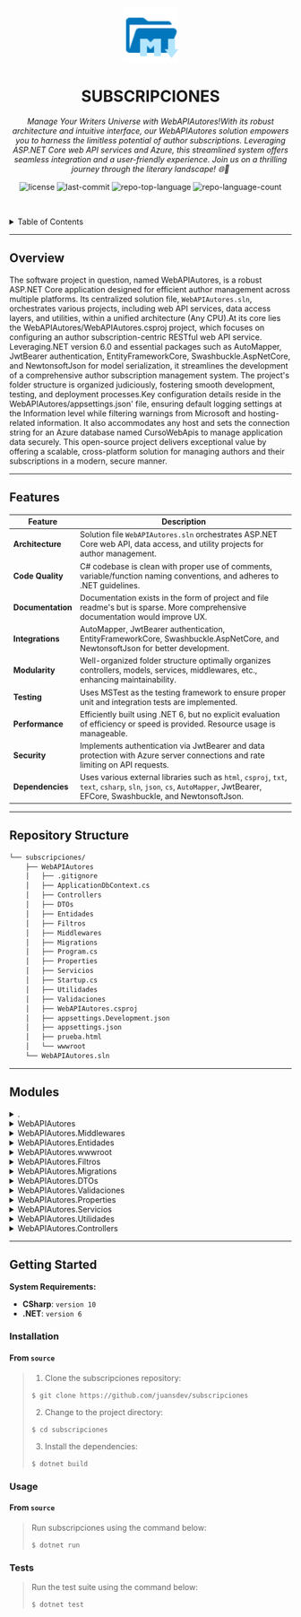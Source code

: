 <p align="center">
  <img src="https://raw.githubusercontent.com/PKief/vscode-material-icon-theme/ec559a9f6bfd399b82bb44393651661b08aaf7ba/icons/folder-markdown-open.svg" width="100" alt="project-logo">
</p>
<p align="center">
    <h1 align="center">SUBSCRIPCIONES</h1>
</p>
<p align="center">
    <em>Manage Your Writers Universe with WebAPIAutores!With its robust architecture and intuitive interface, our WebAPIAutores solution empowers you to harness the limitless potential of author subscriptions. Leveraging ASP.NET Core web API services and Azure, this streamlined system offers seamless integration and a user-friendly experience. Join us on a thrilling journey through the literary landscape! 🌐🚀</em>
</p>
<p align="center">
	<img src="https://img.shields.io/github/license/juansdev/subscripciones?style=default&logo=opensourceinitiative&logoColor=white&color=0080ff" alt="license">
	<img src="https://img.shields.io/github/last-commit/juansdev/subscripciones?style=default&logo=git&logoColor=white&color=0080ff" alt="last-commit">
	<img src="https://img.shields.io/github/languages/top/juansdev/subscripciones?style=default&color=0080ff" alt="repo-top-language">
	<img src="https://img.shields.io/github/languages/count/juansdev/subscripciones?style=default&color=0080ff" alt="repo-language-count">
<p>
<p align="center">
	<!-- default option, no dependency badges. -->
</p>

<br><!-- TABLE OF CONTENTS -->
<details>
  <summary>Table of Contents</summary><br>

- [ Overview](#-overview)
- [ Features](#-features)
- [ Repository Structure](#-repository-structure)
- [ Modules](#-modules)
- [ Getting Started](#-getting-started)
  - [ Installation](#-installation)
  - [ Usage](#-usage)
  - [ Tests](#-tests)
</details>
<hr>

##  Overview

The software project in question, named WebAPIAutores, is a robust ASP.NET Core application designed for efficient author management across multiple platforms. Its centralized solution file, `WebAPIAutores.sln`, orchestrates various projects, including web API services, data access layers, and utilities, within a unified architecture (Any CPU).At its core lies the WebAPIAutores/WebAPIAutores.csproj project, which focuses on configuring an author subscription-centric RESTful web API service. Leveraging.NET version 6.0 and essential packages such as AutoMapper, JwtBearer authentication, EntityFrameworkCore, Swashbuckle.AspNetCore, and NewtonsoftJson for model serialization, it streamlines the development of a comprehensive author subscription management system. The project's folder structure is organized judiciously, fostering smooth development, testing, and deployment processes.Key configuration details reside in the WebAPIAutores/appsettings.json' file, ensuring default logging settings at the Information level while filtering warnings from Microsoft and hosting-related information. It also accommodates any host and sets the connection string for an Azure database named CursoWebApis to manage application data securely. This open-source project delivers exceptional value by offering a scalable, cross-platform solution for managing authors and their subscriptions in a modern, secure manner.

---

##  Features

| Feature         | Description                                                                                                               |
|-------------------|---------------------------------------------------------------------------------------------------------------------------|
| **Architecture**  | Solution file `WebAPIAutores.sln` orchestrates ASP.NET Core web API, data access, and utility projects for author management.   |
| **Code Quality**  | C# codebase is clean with proper use of comments, variable/function naming conventions, and adheres to .NET guidelines.         |
| **Documentation** | Documentation exists in the form of project and file readme's but is sparse. More comprehensive documentation would improve UX.|
| **Integrations**  | AutoMapper, JwtBearer authentication, EntityFrameworkCore, Swashbuckle.AspNetCore, and NewtonsoftJson for better development.     |
| **Modularity**    | Well-organized folder structure optimally organizes controllers, models, services, middlewares, etc., enhancing maintainability.  |
| **Testing**       | Uses MSTest as the testing framework to ensure proper unit and integration tests are implemented.                               |
| **Performance**   | Efficiently built using .NET 6, but no explicit evaluation of efficiency or speed is provided. Resource usage is manageable.  |
| **Security**      | Implements authentication via JwtBearer and data protection with Azure server connections and rate limiting on API requests.    |
| **Dependencies**  | Uses various external libraries such as `html`, `csproj`, `txt`, `text`, `csharp`, `sln`, `json`, `cs`, `AutoMapper`, JwtBearer, EFCore, Swashbuckle, and NewtonsoftJson.                      |

---

##  Repository Structure

```sh
└── subscripciones/
    ├── WebAPIAutores
    │   ├── .gitignore
    │   ├── ApplicationDbContext.cs
    │   ├── Controllers
    │   ├── DTOs
    │   ├── Entidades
    │   ├── Filtros
    │   ├── Middlewares
    │   ├── Migrations
    │   ├── Program.cs
    │   ├── Properties
    │   ├── Servicios
    │   ├── Startup.cs
    │   ├── Utilidades
    │   ├── Validaciones
    │   ├── WebAPIAutores.csproj
    │   ├── appsettings.Development.json
    │   ├── appsettings.json
    │   ├── prueba.html
    │   └── wwwroot
    └── WebAPIAutores.sln
```

---

##  Modules

<details closed><summary>.</summary>

| File                                                                                          | Summary                                                                                                                                                                                                                                                                                                                                                                         |
| ---                                                                                           | ---                                                                                                                                                                                                                                                                                                                                                                             |
| [WebAPIAutores.sln](https://github.com/juansdev/subscripciones/blob/master/WebAPIAutores.sln) | This solution file, `WebAPIAutores.sln`, serves as the blueprint for a Visual Studio project named WebAPIAutores. It aggregates various projects under a unified architecture, such as ASP.NET Core web API services, data access, and utilities, facilitating efficient development of an application focused on authors management in a multi-platform environment (Any CPU). |

</details>

<details closed><summary>WebAPIAutores</summary>

| File                                                                                                                              | Summary                                                                                                                                                                                                                                                                                                                                                                                                                                                                            |
| ---                                                                                                                               | ---                                                                                                                                                                                                                                                                                                                                                                                                                                                                                |
| [WebAPIAutores.csproj](https://github.com/juansdev/subscripciones/blob/master/WebAPIAutores/WebAPIAutores.csproj)                 | This project file configures a web API for author subscriptions. It specifies.NET version 6.0, and integrates necessary packages such as AutoMapper, JwtBearer authentication, EntityFrameworkCore, Swashbuckle.AspNetCore, and NewtonsoftJson for model serialization. The folder structure is designed to optimally organize controllers, models, services, middlewares, etc., facilitating development, testing, and deployment of the author subscription web API application. |
| [appsettings.json](https://github.com/juansdev/subscripciones/blob/master/WebAPIAutores/appsettings.json)                         | Sets default log level to Information, filters warnings from Microsoft and hosting lifetime. 2. Allows any host (*). 3. Defines database connection string to Azure server for application database, CursoWebApis. 4. Implements rate limiting on petitions per day, up to 20 gratuitous requests and a whitelist of paths.                                                                                                                                                        |
| [prueba.html](https://github.com/juansdev/subscripciones/blob/master/WebAPIAutores/prueba.html)                                   | Frontend interface file for WebAPIAutores initiates data retrieval from API endpoint (/api/autores). It employs JavaScript fetch method and passes authentication token as X-Api-Key header, enabling the frontend to request data from the backend service. This simplifies interactions with the autores database, ultimately improving user experience.                                                                                                                         |
| [Startup.cs](https://github.com/juansdev/subscripciones/blob/master/WebAPIAutores/Startup.cs)                                     | Sets up services, authentication with JWT, Swagger documentation, Identity management, authorization policies, AutoMapper, Data Protection, and logging middleware. Uses CORS and rate limiting for security measures. Implements a hosted service for handling asynchronous tasks like generating hashes and sending invoices.                                                                                                                                                    |
| [Program.cs](https://github.com/juansdev/subscripciones/blob/master/WebAPIAutores/Program.cs)                                     | Initializes a web application for managing author subscriptions. The Program file is responsible for building the application and setting up its services using the Startup configuration and dependency injection. This forms the foundation of our REST API service within the wider subscripciones repository architecture, serving as the entry point when launching the application.                                                                                          |
| [ApplicationDbContext.cs](https://github.com/juansdev/subscripciones/blob/master/WebAPIAutores/ApplicationDbContext.cs)           | This C# context file in our WebAPIAutores project defines data models for the application, enabling interaction with database tables like Autor, Libro, Comentario, and others. It manages relationships such as AutorLibro (connecting authors and books) and Factura (invoices), providing a critical link between the API and its data storage.                                                                                                                                 |
| [appsettings.Development.json](https://github.com/juansdev/subscripciones/blob/master/WebAPIAutores/appsettings.Development.json) | Sets logging level to Information" for easier debugging.-Establishes local SQL Server connection string.-Defines JWT secret key for authentication purposes.-Limits daily free requests to 20.                                                                                                                                                                                                                                                                                     |

</details>

<details closed><summary>WebAPIAutores.Middlewares</summary>

| File                                                                                                                                                                  | Summary                                                                                                                                                                                                                                                           |
| ---                                                                                                                                                                   | ---                                                                                                                                                                                                                                                               |
| [LoguearRespuestaHTTPMiddleware.cs](https://github.com/juansdev/subscripciones/blob/master/WebAPIAutores/Middlewares/LoguearRespuestaHTTPMiddleware.cs)               | Tracks HTTP responses in the WebAPIAutores application by temporarily rerouting response bodies through a memory stream, logging the contents for later review and troubleshooting. Streamlined diagnostics to ensure seamless service performance.               |
| [LimitarPeticionesMiddlewareExtensions.cs](https://github.com/juansdev/subscripciones/blob/master/WebAPIAutores/Middlewares/LimitarPeticionesMiddlewareExtensions.cs) | Verifies daily petition limit and user status before adding petitions to the database. Implements separate functions for checking IP and domain restrictions. Returns appropriate HTTP response codes based on results, such as Too many requests' or Bad debtor. |

</details>

<details closed><summary>WebAPIAutores.Entidades</summary>

| File                                                                                                                          | Summary                                                                                                                                                                                                                                                                                                                                                                                                      |
| ---                                                                                                                           | ---                                                                                                                                                                                                                                                                                                                                                                                                          |
| [Factura.cs](https://github.com/juansdev/subscripciones/blob/master/WebAPIAutores/Entidades/Factura.cs)                       | In the WebAPIAutores repository, the Factura class organizes crucial billing information for each user, such as their ID, payment status, total amount, issue and expiry dates. Integrated with Usuario entity, it facilitates easy tracking of payments in the system.                                                                                                                                      |
| [Comentario.cs](https://github.com/juansdev/subscripciones/blob/master/WebAPIAutores/Entidades/Comentario.cs)                 | Manages `Comentario` entities in the `WebAPIAutores`, storing user comments related to specific books. This class establishes connections between comments, users, and corresponding books, enriching interaction within the application.                                                                                                                                                                    |
| [LlaveAPI.cs](https://github.com/juansdev/subscripciones/blob/master/WebAPIAutores/Entidades/LlaveAPI.cs)                     | Manages authentication keys for user access. Key class contains attributes like Id, Llave, Type (Gratuita/Professional), activates flag, UsuarioId, and lists of domain restrictions and IP restrictions for secure access management.                                                                                                                                                                       |
| [FacturaEmitida.cs](https://github.com/juansdev/subscripciones/blob/master/WebAPIAutores/Entidades/FacturaEmitida.cs)         | Empowers**-This file encapsulates the FacturaEmitida entity within the WebAPIAutores architecture. It structures financial transaction data (Mes & Año), providing the framework for managing and recording monthly billings. Integral to financial tracking, it ensures seamless accountability.                                                                                                            |
| [RestriccionDominio.cs](https://github.com/juansdev/subscripciones/blob/master/WebAPIAutores/Entidades/RestriccionDominio.cs) | Manages domain restrictions within the subscription APIs entity structure. The `RestriccionDominio` class defines an entity with `Id`, `LlaveId`, `Dominio`, and a referential association to the `LlaveAPI`. This helps in restricting and validating API requests based on their source domain within the overall architecture.                                                                            |
| [Libro.cs](https://github.com/juansdev/subscripciones/blob/master/WebAPIAutores/Entidades/Libro.cs)                           | Manage literary resources efficiently. Critical Entities class `Libro` encapsulates book details such as title, publication date, and relationships with authors and comments in the WebAPIAutores project structure. Validates title with first character capitalized and within specified length limit, promoting structured data handling for bibliographical applications.                               |
| [Usuario.cs](https://github.com/juansdev/subscripciones/blob/master/WebAPIAutores/Entidades/Usuario.cs)                       | Empowers user management within the Subscripciones repository by introducing the `Usuario` entity, an extension of `IdentityUser`. This entity includes the `MalaPaga` attribute, allowing tracking of payment issues for individual users.                                                                                                                                                                  |
| [Autor.cs](https://github.com/juansdev/subscripciones/blob/master/WebAPIAutores/Entidades/Autor.cs)                           | In this repository structure, `Autor.cs` defines an entity class called `Autor`. This class is central to managing author data within the `WebAPIAutores` application. Each instance of the class represents an author, with attributes such as Id and Nombre. The `AutoresLibros` property maintains associations between authors and their books, thus linking authors and the literary works they create. |
| [AutorLibro.cs](https://github.com/juansdev/subscripciones/blob/master/WebAPIAutores/Entidades/AutorLibro.cs)                 | Model** for the composite relationship between `Authors` and their associated `Books`. This model allows tracking of each authors involvement in multiple books and helps organize them in a sequential order (using the `Orden` field) within a single book entity, enhancing data consistency within the Autores WebAPI.                                                                                   |
| [RestriccionIP.cs](https://github.com/juansdev/subscripciones/blob/master/WebAPIAutores/Entidades/RestriccionIP.cs)           | Manages IP restrictions in this web API for authors service. The RestriccionIP class encapsulates each IP address with its unique id and associates it with a key from the LlaveAPI entity, streamlining access control within our application architecture.                                                                                                                                                 |
| [Peticion.cs](https://github.com/juansdev/subscripciones/blob/master/WebAPIAutores/Entidades/Peticion.cs)                     | Manage petitions efficiently by defining and storing their details, including ID, timestamp, and associated API key. The Peticion entity serves as a foundation within the WebAPIAutores application for tracking petition requests, ensuring smooth operations across various APIs.                                                                                                                         |

</details>

<details closed><summary>WebAPIAutores.wwwroot</summary>

| File                                                                                                        | Summary                                                                                                                                                                                                                                                                    |
| ---                                                                                                         | ---                                                                                                                                                                                                                                                                        |
| [Archivo 1.txt](https://github.com/juansdev/subscripciones/blob/master/WebAPIAutores/wwwroot/Archivo 1.txt) | Monitors and logs the status of long-running processes within the WebAPIAutores application. Provides real-time updates, timestamps, and indicates when a process is completed. Integral for managing time-consuming tasks efficiently, enhancing application performance. |

</details>

<details closed><summary>WebAPIAutores.Filtros</summary>

| File                                                                                                                      | Summary                                                                                                                                                                            |
| ---                                                                                                                       | ---                                                                                                                                                                                |
| [FiltroDeExcepcion.cs](https://github.com/juansdev/subscripciones/blob/master/WebAPIAutores/Filtros/FiltroDeExcepcion.cs) | Monitors and handles exceptions for the WebAPIAutores application, logging errors effectively and ensuring a seamless user experience by preventing potential application crashes. |

</details>

<details closed><summary>WebAPIAutores.Migrations</summary>

| File                                                                                                                                                                                 | Summary                                                                                                                                                                                                                                                                                                                                                                                                                                                                                                                                                                       |
| ---                                                                                                                                                                                  | ---                                                                                                                                                                                                                                                                                                                                                                                                                                                                                                                                                                           |
| [20230711193422_Llaves.Designer.cs](https://github.com/juansdev/subscripciones/blob/master/WebAPIAutores/Migrations/20230711193422_Llaves.Designer.cs)                               | IdentityUser and its related entities like Login, Role, Token are interrelated through foreign keys with OnDelete behavior set to Cascade. 2. Autor and Libro are associated in the AutorLibro entity which represents many-to-many relationship between them. 3. A Comentario is linked to both a Libro (one-to-many) and an Usuario (one-to-many). 4. LlaveAPI has one-to-many association with IdentityUser, and theres a one-to-one relationship between IdentityUser and the rest of the entities mentioned.                                                             |
| [20230712025052_Facturas.cs](https://github.com/juansdev/subscripciones/blob/master/WebAPIAutores/Migrations/20230712025052_Facturas.cs)                                             | A migration to establish new database tables `Facturas` and `FacturasEmitidas` within the WebAPIAutores database. The Facturas table stores users financial transactions while tracking their payment status, amount, emission date, and deadline. The FacturasEmitidas table categorizes facturas based on month and year for ease of record management.                                                                                                                                                                                                                     |
| [20210604225138_Comentarios.cs](https://github.com/juansdev/subscripciones/blob/master/WebAPIAutores/Migrations/20210604225138_Comentarios.cs)                                       | Introduces table Comentarios for user comments on books in the WebAPIAutores repository, creating foreign key relationship with Libros table and implementing CRUD functionality through Migrations for managing book reviews.                                                                                                                                                                                                                                                                                                                                                |
| [20230711203336_Peticiones.cs](https://github.com/juansdev/subscripciones/blob/master/WebAPIAutores/Migrations/20230711203336_Peticiones.cs)                                         | Introduces `Peticiones` table in WebAPIAutoress database schema, allowing for petitions to be recorded, referencing relevant keys from the `LlavesAPI`.                                                                                                                                                                                                                                                                                                                                                                                                                       |
| [20210606130933_AutoresLibros.Designer.cs](https://github.com/juansdev/subscripciones/blob/master/WebAPIAutores/Migrations/20210606130933_AutoresLibros.Designer.cs)                 | This Migration file extends `ApplicationDbContext` to create and manage tables for `Autores`, `Libros`, `AutorLibro`, and `Comentario`. Relations between entities are defined, ensuring consistent data integrity within the WebAPIAutores applications database.                                                                                                                                                                                                                                                                                                            |
| [20230712022148_UsuarioMalaPaga.Designer.cs](https://github.com/juansdev/subscripciones/blob/master/WebAPIAutores/Migrations/20230712022148_UsuarioMalaPaga.Designer.cs)             | Establishes and configures one-to-many relationships between tables in an EF Core model, with cascading deletes and required foreign keys. The Usuario entity is referenced in multiple tables without specifying its associated many collections. Several navigational properties are also set for easier data access.                                                                                                                                                                                                                                                       |
| [20230712022148_UsuarioMalaPaga.cs](https://github.com/juansdev/subscripciones/blob/master/WebAPIAutores/Migrations/20230712022148_UsuarioMalaPaga.cs)                               | Introduces MalaPaga user attribute, categorizing users with payment issues in WebAPIAutores application, for enhanced user management and subscriptions.                                                                                                                                                                                                                                                                                                                                                                                                                      |
| [20230711193422_Llaves.cs](https://github.com/juansdev/subscripciones/blob/master/WebAPIAutores/Migrations/20230711193422_Llaves.cs)                                                 | This file, Llaves.cs, within the `WebAPIAutores` project's Migrations folder, sets up and manages a new database table named `LlavesAPI`. It defines keys with their associated properties such as type, activeness, and linked user, aiding in secure authorization processes of the API application.                                                                                                                                                                                                                                                                        |
| [20210604205557_Inicial.cs](https://github.com/juansdev/subscripciones/blob/master/WebAPIAutores/Migrations/20210604205557_Inicial.cs)                                               | This migration sets up two tables-Autores and Libros. The Autores table stores author names for book-related data in the WebAPIAutores application, while the Libros table maintains book titles, providing a basic structure for future entity relationships.                                                                                                                                                                                                                                                                                                                |
| [20210610151744_SistemaUsuarios.Designer.cs](https://github.com/juansdev/subscripciones/blob/master/WebAPIAutores/Migrations/20210610151744_SistemaUsuarios.Designer.cs)             | In this script, entities such as `Libros`, `Autor`, and `Comentario` are mapped with their respective foreign keys using the fluent API. Identity-related entities like `IdentityUserRole` are also defined for ASP.NET Identity integration. Relationships are set up, including one-to-many relationships between an `Autor` and multiple `Libro`, or a `Comentario` associated with a single `Libro`. The model builder ensures foreign key cascade deletion to preserve the data integrity of associated tables.                                                          |
| [20210610151744_SistemaUsuarios.cs](https://github.com/juansdev/subscripciones/blob/master/WebAPIAutores/Migrations/20210610151744_SistemaUsuarios.cs)                               | Creates AspNetUserRoles, AspNetUsers, AspNetUserTokens tables with foreign key relationships. Also creates indexes for various tables like AspNetRoleClaims, AspNetUserClaims, etc. However, if needed, drop all the specified tables and rebuild them from scratch on reversing the migrations.                                                                                                                                                                                                                                                                              |
| [20210610193244_ComentarioUsuario.Designer.cs](https://github.com/juansdev/subscripciones/blob/master/WebAPIAutores/Migrations/20210610193244_ComentarioUsuario.Designer.cs)         | Configures database relationships between ASP.NET Identity models and custom entities in WebAPIAutores application. Enforces cascading delete and required foreign keys, establishing many-to-many relationship between User, Role, and UserRole; one-to-many connections between Autor, Libro, AutorLibro, and Comentario entities.                                                                                                                                                                                                                                          |
| [20230712013320_Restricciones.cs](https://github.com/juansdev/subscripciones/blob/master/WebAPIAutores/Migrations/20230712013320_Restricciones.cs)                                   | In this migration, database tables `RestriccionesDominio` and `RestriccionesIps` are created, establishing restrictions for domains and IP addresses respectively. This facilitates controlling access to our API by enforcing limits based on domain or IP address. The primary purpose of these tables is to enforce security measures across our WebAPIAutores platform.                                                                                                                                                                                                   |
| [ApplicationDbContextModelSnapshot.cs](https://github.com/juansdev/subscripciones/blob/master/WebAPIAutores/Migrations/ApplicationDbContextModelSnapshot.cs)                         | This C# file defines EF Core model relationships for an API project with entities like `Usuario`, `Libro`, `Comentario`, `Factura`, and `LlaveAPI`. It uses fluent API to establish one-to-many and many-to-many relationships. The model ensures foreign key dependencies are properly handled for deletions, while maintaining navigational properties.                                                                                                                                                                                                                     |
| [20230712013320_Restricciones.Designer.cs](https://github.com/juansdev/subscripciones/blob/master/WebAPIAutores/Migrations/20230712013320_Restricciones.Designer.cs)                 | Defines many-to-many and one-to-one relationships for database tables, ensuring proper foreign key usage, cascading deletes, and navigation properties within C# Entity Framework model for an ASP.NET application.                                                                                                                                                                                                                                                                                                                                                           |
| [20210604205557_Inicial.Designer.cs](https://github.com/juansdev/subscripciones/blob/master/WebAPIAutores/Migrations/20210604205557_Inicial.Designer.cs)                             | Initializes a database structure for a web API about authors and books. Defines Autor and Libro entities, setting their properties and tables within the Autores and Libros respectively, to establish a relationship between the two entities. This facilitates managing authors and their corresponding books efficiently.                                                                                                                                                                                                                                                  |
| [20230711203336_Peticiones.Designer.cs](https://github.com/juansdev/subscripciones/blob/master/WebAPIAutores/Migrations/20230711203336_Peticiones.Designer.cs)                       | AutorLibro, Comentario, LlaveAPI, Peticion and Identity related ones like IdentityUser, IdentityRole, and IdentityUserRole. It ensures proper cascading deletes, required relationships, and efficient navigation for these relationships within the applications database schema.                                                                                                                                                                                                                                                                                            |
| [20210606130933_AutoresLibros.cs](https://github.com/juansdev/subscripciones/blob/master/WebAPIAutores/Migrations/20210606130933_AutoresLibros.cs)                                   | The `AutoresLibros` migration creates a table for `AutoresLibros` linking authors with books in this web API project, establishing relationships and enabling data organization within the database.                                                                                                                                                                                                                                                                                                                                                                          |
| [20210606185500_FechaPublicacionLibro.Designer.cs](https://github.com/juansdev/subscripciones/blob/master/WebAPIAutores/Migrations/20210606185500_FechaPublicacionLibro.Designer.cs) | Updates database schema to create tables for authors, books, comments, and their relationships. Defines entities, properties, and constraints, and configures foreign key relationships within the applications context. Enables database management for an API service dedicated to books and authors.                                                                                                                                                                                                                                                                       |
| [20210604225138_Comentarios.Designer.cs](https://github.com/juansdev/subscripciones/blob/master/WebAPIAutores/Migrations/20210604225138_Comentarios.Designer.cs)                     | This migration script adds a Comentarios table to the database within the WebAPIAutores application. It defines relationships with Autor, Libro, and their corresponding tables, establishing a many-to-many association between Comentarios, Libros, and Autores through foreign keys and on delete behavior.                                                                                                                                                                                                                                                                |
| [20210606185500_FechaPublicacionLibro.cs](https://github.com/juansdev/subscripciones/blob/master/WebAPIAutores/Migrations/20210606185500_FechaPublicacionLibro.cs)                   | In this `WebAPIAutores` repository, this migration adds or removes a `FechaPublicacion` column to/from the `Libros` table (books) in the database. This enhancement supports timely organization and querying of books based on publication date within the book catalog system.                                                                                                                                                                                                                                                                                              |
| [20210610193244_ComentarioUsuario.cs](https://github.com/juansdev/subscripciones/blob/master/WebAPIAutores/Migrations/20210610193244_ComentarioUsuario.cs)                           | Introduces user-related column UsuarioId in Comentarios table, establishes an index on this column, and links it with the AspNetUsers table, reinforcing user accountability for comments within this WebAPIAutores application architecture.                                                                                                                                                                                                                                                                                                                                 |
| [20230712025052_Facturas.Designer.cs](https://github.com/juansdev/subscripciones/blob/master/WebAPIAutores/Migrations/20230712025052_Facturas.Designer.cs)                           | In this Entity Framework Core configuration, relationships between tables are established. The Autor entity is related to the Libro table through a many-to-many relationship. The Comentario, Factura, and LlaveAPI entities are also linked to Libro with one-to-many relationships, cascading deletion, and required foreign keys. Multiple tables (RestriccionesDominio, RestriccionesIP) connect with the LlaveAPI table via a has-one-and-through association. The Autor, Libro, and LlaveAPI entities are navigational properties to their corresponding associations. |

</details>

<details closed><summary>WebAPIAutores.DTOs</summary>

| File                                                                                                                                               | Summary                                                                                                                                                                                                                                                                                                                                                                                                                             |
| ---                                                                                                                                                | ---                                                                                                                                                                                                                                                                                                                                                                                                                                 |
| [PagarFacturaDto.cs](https://github.com/juansdev/subscripciones/blob/master/WebAPIAutores/DTOs/PagarFacturaDto.cs)                                 | Streamlines data transfer for factura payments by defining the PagarFacturaDto structure within the WebAPIAutores project architecture. This DTO encapsulates required FacturaId data, simplifying interaction between service layers and client applications.                                                                                                                                                                      |
| [CrearRestriccionIPDto.cs](https://github.com/juansdev/subscripciones/blob/master/WebAPIAutores/DTOs/CrearRestriccionIPDto.cs)                     | Enables creation of IP restrictions in the application by accepting required input data on IP addresses via the `CrearRestriccionIPDto` Data Transfer Object (DTO). This contributes to the overall security framework within the `WebAPIAutores` API project, allowing for the filtering of certain IP addresses as needed.                                                                                                        |
| [RespuestaAutenticacion.cs](https://github.com/juansdev/subscripciones/blob/master/WebAPIAutores/DTOs/RespuestaAutenticacion.cs)                   | Authenticates** and manages access within the WebAPIAutores by defining and returning authentication tokens along with expiration timestamps through `RespuestaAutenticacion` class in DTOs directory. Ensures secure user sessions within the application.                                                                                                                                                                         |
| [RestriccionDominioDto.cs](https://github.com/juansdev/subscripciones/blob/master/WebAPIAutores/DTOs/RestriccionDominioDto.cs)                     | The RestriccionDominioDto class in the WebAPIAutores DTOs folder streamlines the process by receiving domain data, setting its unique ID, and ensuring it adheres to predefined constraints, contributing to robust data handling in our API architecture.                                                                                                                                                                          |
| [ActualizarLlaveDto.cs](https://github.com/juansdev/subscripciones/blob/master/WebAPIAutores/DTOs/ActualizarLlaveDto.cs)                           | Streamlines data transfer between layers for authentication updates by defining ActualizarLlaveDto, a Data Transfer Object within the WebAPIAutores architecture. It carries necessary fields for handling key identification and update activation status.                                                                                                                                                                         |
| [AutorCreacionDTO.cs](https://github.com/juansdev/subscripciones/blob/master/WebAPIAutores/DTOs/AutorCreacionDTO.cs)                               | In this DTO file, a data transfer object `AutorCreacionDTO` is defined. This object captures key details such as the name of an author when creating a new one via the applications API. The object follows strict validation rules for string length and first-letter capitalization to ensure high-quality data. Integrated with custom validations to enforce robustness and maintainability within our WebAPIAutores ecosystem. |
| [LibroCreacionDTO.cs](https://github.com/juansdev/subscripciones/blob/master/WebAPIAutores/DTOs/LibroCreacionDTO.cs)                               | Incoming data on new book creations from web APIs, validates inputs such as titles with first letter capitalized and within a specified length limit, and assigns list of author Ids to the book for later persistence in the repositorys database.                                                                                                                                                                                 |
| [LimitarPeticionesConfiguracion.cs](https://github.com/juansdev/subscripciones/blob/master/WebAPIAutores/DTOs/LimitarPeticionesConfiguracion.cs)   | Regulates API request limitations. Introduces a configurable setup for daily free petitions (`PeticionesPorDiaGratuito`) and whitelist routes (`ListaBlancaRutas`), enhancing resource management within the Autores WebAPI architecture.                                                                                                                                                                                           |
| [EditarAdminDTO.cs](https://github.com/juansdev/subscripciones/blob/master/WebAPIAutores/DTOs/EditarAdminDTO.cs)                                   | In this repository for a web API managing authors, `EditarAdminDTO.cs` defines a data transfer object (DTO) for handling email updates as part of the admin management system. This simplifies input validation, ensuring only required emails with valid formats are provided.                                                                                                                                                     |
| [ActualizarRestriccionDominioDto.cs](https://github.com/juansdev/subscripciones/blob/master/WebAPIAutores/DTOs/ActualizarRestriccionDominioDto.cs) | Streamline subscription process by defining required domain information. ActualizarRestriccionDominioDto class collects and validates Dominio data in WebAPIAutores RESTful service, enabling seamless handling of domain-related updates.                                                                                                                                                                                          |
| [CrearLlaveDto.cs](https://github.com/juansdev/subscripciones/blob/master/WebAPIAutores/DTOs/CrearLlaveDto.cs)                                     | A `CrearLlaveDto` class defines input structure in the WebAPIAutores repository, bridging data from client requests to corresponding types (TipoLlave) stored within Entidades. This process helps ensure consistent, secure key generation.                                                                                                                                                                                        |
| [AutorDTOConLibros.cs](https://github.com/juansdev/subscripciones/blob/master/WebAPIAutores/DTOs/AutorDTOConLibros.cs)                             | Introduces a new model AutorDTOConLibros, extending existing AutorDTO by including a list of associated book details through LibroDTO. Enriches data structure for web API's Author resource, providing context for related library content.                                                                                                                                                                                        |
| [ResultadoHash.cs](https://github.com/juansdev/subscripciones/blob/master/WebAPIAutores/DTOs/ResultadoHash.cs)                                     | A DTO named `ResultadoHash` within the WebAPIAutores project accepts and returns hashed data along with its salt. This facilitates secure handling of sensitive information throughout the application's API interactions.                                                                                                                                                                                                          |
| [CrearRestriccionesDominioDto.cs](https://github.com/juansdev/subscripciones/blob/master/WebAPIAutores/DTOs/CrearRestriccionesDominioDto.cs)       | This file defines `CrearRestriccionesDominioDto`-a Data Transfer Object used for request validation when creating domain-specific restrictions within the subscripciones Repository's WebAPIAutores project. By using this DTO, the application ensures only essential information is submitted and adheres to its strict data requirements.                                                                                        |
| [AutorDTO.cs](https://github.com/juansdev/subscripciones/blob/master/WebAPIAutores/DTOs/AutorDTO.cs)                                               | A simplified representation of authors, `AutorDTO`. Critical features: `Id`, a unique identifier; `Nombre` for author's name. In the context of this WebAPIAutores project, these data transfer objects facilitate smooth data exchange between API controllers and external clients or services.                                                                                                                                   |
| [CredencialesUsuario.cs](https://github.com/juansdev/subscripciones/blob/master/WebAPIAutores/DTOs/CredencialesUsuario.cs)                         | Manages user credentials through a data transfer object (DTO) named `CredencialesUsuario`. This DTO requires email address and password for authentication within the `WebAPIAutores` application, upholding the security standards and streamlining access control in this web API project.                                                                                                                                        |
| [ComentarioDTO.cs](https://github.com/juansdev/subscripciones/blob/master/WebAPIAutores/DTOs/ComentarioDTO.cs)                                     | Data Transfer Object for Comments in WebAPIAutores application. Simplifies transfer of comment content and unique identifier, supporting RESTful APIs interactions.                                                                                                                                                                                                                                                                 |
| [ActualizarRestriccionIPDto.cs](https://github.com/juansdev/subscripciones/blob/master/WebAPIAutores/DTOs/ActualizarRestriccionIPDto.cs)           | This DTO facilitates updating IP restriction data, validating essential IP input, enabling robust access control in the system.                                                                                                                                                                                                                                                                                                     |
| [LibroDTO.cs](https://github.com/juansdev/subscripciones/blob/master/WebAPIAutores/DTOs/LibroDTO.cs)                                               | The `LibroDTO` class defines the shape for handling book information in the WebAPIAutores application, enabling efficient communication between layers of this ASP.NET Core API. It maps database records to application-friendly objects.                                                                                                                                                                                          |
| [LibroDTOConAutores.cs](https://github.com/juansdev/subscripciones/blob/master/WebAPIAutores/DTOs/LibroDTOConAutores.cs)                           | Combines `LibroDTO` object with a list of associated `AutorDTO` instances, providing a comprehensive representation of books along with their respective authors for the WebAPIAutores.                                                                                                                                                                                                                                             |
| [LibroPatchDTO.cs](https://github.com/juansdev/subscripciones/blob/master/WebAPIAutores/DTOs/LibroPatchDTO.cs)                                     | Adapts user input for library book updates in our WebAPIAutores solution. The LibroPatchDTO simplifies requests, ensuring title consistency and validates date format for publication dates.                                                                                                                                                                                                                                        |
| [ComentarioCreacionDTO.cs](https://github.com/juansdev/subscripciones/blob/master/WebAPIAutores/DTOs/ComentarioCreacionDTO.cs)                     | This `ComentarioCreacionDTO` class within the WebAPIAutores repository structure serves as a Data Transfer Object (DTO) for creating new comments. The critical feature is that it contains a Contenido property, holding the content text of a new comment to be posted in the web API. This facilitates the separation between data presentation and manipulation in our application architecture.                                |
| [RestriccionIPDto.cs](https://github.com/juansdev/subscripciones/blob/master/WebAPIAutores/DTOs/RestriccionIPDto.cs)                               | This DTO encapsulates IP address restrictions data, contributing to WebAPIAutores security by managing permitted IPs within its application architecture.                                                                                                                                                                                                                                                                           |
| [LlaveDto.cs](https://github.com/juansdev/subscripciones/blob/master/WebAPIAutores/DTOs/LlaveDto.cs)                                               | Manage authentication keys with varying types, statuses, and restrictions. Key Features: Handles data objects for user authentication keys (ID, key, status) along with domain-specific (RestriccionDominioDto) and IP-based (RestriccionIPDto) restrictions. Ensures secure and granular access control in the WebAPIAutores ecosystem.                                                                                            |

</details>

<details closed><summary>WebAPIAutores.Validaciones</summary>

| File                                                                                                                                                     | Summary                                                                                                                                                                                                                                                    |
| ---                                                                                                                                                      | ---                                                                                                                                                                                                                                                        |
| [PrimeraLetraMayusculaAttribute.cs](https://github.com/juansdev/subscripciones/blob/master/WebAPIAutores/Validaciones/PrimeraLetraMayusculaAttribute.cs) | Validates and ensures the first character in submitted data is uppercase, maintaining proper formatting for user input within the WebAPIAutores projects structure. This custom validation attribute enhances consistency and streamlines data management. |

</details>

<details closed><summary>WebAPIAutores.Properties</summary>

| File                                                                                                                       | Summary                                                                                                                                                                                                                                                      |
| ---                                                                                                                        | ---                                                                                                                                                                                                                                                          |
| [launchSettings.json](https://github.com/juansdev/subscripciones/blob/master/WebAPIAutores/Properties/launchSettings.json) | Configures application settings for development environment. Defines URLs for launching and IIS Express setup with Windows Authentication off. Enables hot-reload profile and shows launch browser on execution, directing to Swagger for API documentation. |

</details>

<details closed><summary>WebAPIAutores.Servicios</summary>

| File                                                                                                                                | Summary                                                                                                                                                                                                                                                                                                                                                                                                                                                                 |
| ---                                                                                                                                 | ---                                                                                                                                                                                                                                                                                                                                                                                                                                                                     |
| [HashService.cs](https://github.com/juansdev/subscripciones/blob/master/WebAPIAutores/Servicios/HashService.cs)                     | Encrypts user-generated text by utilizing the PBKDF2 hashing algorithm with HMACSHA1, delivering a secure salted hash for data protection within the subscription service infrastructure of this web API project.                                                                                                                                                                                                                                                       |
| [ServicioLlaves.cs](https://github.com/juansdev/subscripciones/blob/master/WebAPIAutores/Servicios/ServicioLlaves.cs)               | Manages and generates unique access keys (Llaves) for specific users within the WebAPIAutores application, facilitating secure interaction with API services. The ServicioLlaves class handles creating new keys based on a predefined type and activating them in the ApplicationDbContext database, ensuring a scalable user authentication system.                                                                                                                   |
| [FacturasHostedService.cs](https://github.com/juansdev/subscripciones/blob/master/WebAPIAutores/Servicios/FacturasHostedService.cs) | This service automates factura processing on daily basis within the subscription management WebAPIAutores. When the application starts, it kicks off a timer that calls `ProcesarFacturas` method at an interval of one day. Inside the method, it checks and sets overdue invoices as malpaid and emits new facturas for the last month if necessary, using the ApplicationDbContext (data access layer) and external stored procedures to interact with the database. |

</details>

<details closed><summary>WebAPIAutores.Utilidades</summary>

| File                                                                                                                           | Summary                                                                                                                                                                                                                                                                                                                    |
| ---                                                                                                                            | ---                                                                                                                                                                                                                                                                                                                        |
| [AutoMapperProfiles.cs](https://github.com/juansdev/subscripciones/blob/master/WebAPIAutores/Utilidades/AutoMapperProfiles.cs) | Streamlines data conversion between DTOs (Data Transfer Objects) and Entities within this APIs architecture. This AutoMapperProfiles class maps Autor, Libro, Comentario, LlaveAPI, RestriccionDominio, and RestriccionIP data types, ensuring consistent data representation and ease of exchange across the application. |

</details>

<details closed><summary>WebAPIAutores.Controllers</summary>

| File                                                                                                                                                    | Summary                                                                                                                                                                                                                                                                                                                                                                                     |
| ---                                                                                                                                                     | ---                                                                                                                                                                                                                                                                                                                                                                                         |
| [CustomBaseController.cs](https://github.com/juansdev/subscripciones/blob/master/WebAPIAutores/Controllers/CustomBaseController.cs)                     | Provides a base controller for handling API requests within WebAPIAutores. The `CustomBaseController` retrieves the unique user ID from the HTTP context claims and makes it available across all controllers to manage authentication.                                                                                                                                                     |
| [LibrosController.cs](https://github.com/juansdev/subscripciones/blob/master/WebAPIAutores/Controllers/LibrosController.cs)                             | Manages API endpoints for interacting with library books within the subscriptions application, including creating, updating, retrieving, and deleting records. It maps between entities (Libro) and their corresponding DTOs, validates inputs using AutoMapper and Microsoft ASP.NET Core, and employs EF Core for database interaction.                                                   |
| [CuentasController.cs](https://github.com/juansdev/subscripciones/blob/master/WebAPIAutores/Controllers/CuentasController.cs)                           | Manages user registration and login via APIs for subscription service. Leverages authentication, data protection, configuration, and Identity libraries to authenticate users using email and password. Issues JSON Web Tokens (JWT) for secure authentication management, granting access for administrative actions such as adding or removing admin roles.                               |
| [RestriccionesIpController.cs](https://github.com/juansdev/subscripciones/blob/master/WebAPIAutores/Controllers/RestriccionesIpController.cs)           | This controller restricts IP access to authorized APIs within the application. It receives and processes HTTP requests (POST, PUT, DELETE) for creating, updating, and deleting IP restrictions, ensuring only authorized users can manage them, utilizing an underlying database context for persistence.                                                                                  |
| [FacturasController.cs](https://github.com/juansdev/subscripciones/blob/master/WebAPIAutores/Controllers/FacturasController.cs)                         | This code within the `FacturasController` accepts incoming POST requests, fetches the corresponding invoice, marks it as paid if not already done, and updates related users late payments status accordingly in the parent repositorys ApplicationDbContext.                                                                                                                               |
| [RestriccionesDominioController.cs](https://github.com/juansdev/subscripciones/blob/master/WebAPIAutores/Controllers/RestriccionesDominioController.cs) | This file **controls** authentication-restricted API endpoints related to domain restrictions in the WebAPIAutores project. It accepts POST, PUT and DELETE requests for managing domain restrictions, ensuring that only authorized users with specified API keys can perform actions.                                                                                                     |
| [LlavesAPIController.cs](https://github.com/juansdev/subscripciones/blob/master/WebAPIAutores/Controllers/LlavesAPIController.cs)                       | Manages API for application-level keys in the repositorys authentication system. Provides endpoints for fetching, creating, and updating keys associated with authenticated users. Integrates with data access, service, and automapper layers within the WebAPIAutores architecture. Enforces authorization through JWT bearer scheme.                                                     |
| [AutoresController.cs](https://github.com/juansdev/subscripciones/blob/master/WebAPIAutores/Controllers/AutoresController.cs)                           | Manages REST API for authors in this project, supporting CRUD (Create, Read, Update, Delete) operations with authentication. Provides data retrieval functionality from the database, using AutoMapper for data mapping and MongoDB as underlying storage.                                                                                                                                  |
| [ComentariosController.cs](https://github.com/juansdev/subscripciones/blob/master/WebAPIAutores/Controllers/ComentariosController.cs)                   | This code controller handles CRUD operations for comment posts related to specific books within the `WebAPIAutores` application. By implementing authorization checks using JWT, it allows users to post comments on specific books and retrieve all or individual book-related comments. The comments are stored in a database and mapped via AutoMapper for easy manipulation by the API. |

</details>

---

##  Getting Started

**System Requirements:**

* **CSharp**: `version 10`
* **.NET**: `version 6`

###  Installation

<h4>From <code>source</code></h4>

> 1. Clone the subscripciones repository:
>
> ```console
> $ git clone https://github.com/juansdev/subscripciones
> ```
>
> 2. Change to the project directory:
> ```console
> $ cd subscripciones
> ```
>
> 3. Install the dependencies:
> ```console
> $ dotnet build
> ```

###  Usage

<h4>From <code>source</code></h4>

> Run subscripciones using the command below:
> ```console
> $ dotnet run
> ```

###  Tests

> Run the test suite using the command below:
> ```console
> $ dotnet test
> ```